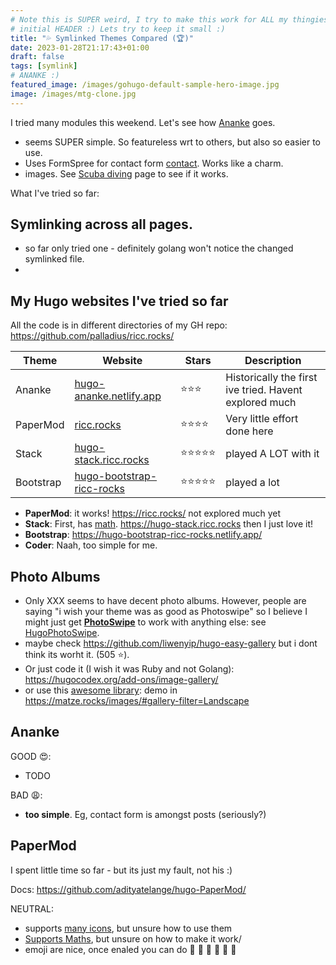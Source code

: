 ```yaml
---
# Note this is SUPER weird, I try to make this work for ALL my thingies so there might be some behavioural clatches in the
# initial HEADER :) Lets try to keep it small :)
title: "💦 Symlinked Themes Compared (🏆)"
date: 2023-01-28T21:17:43+01:00
draft: false
tags: [symlink]
# ANANKE :)
featured_image: /images/gohugo-default-sample-hero-image.jpg
image: /images/mtg-clone.jpg
---
```



I tried many modules this weekend. Let's see how [Ananke](https://github.com/theNewDynamic/gohugo-theme-ananke) goes.

* seems SUPER simple. So featureless wrt to others, but also so easier to use.
* Uses FormSpree for contact form [contact](/posts/contact). Works like a charm.
* images. See [Scuba diving](/posts/first-scuba/) page to see if it works.

What I've tried so far:

## Symlinking across all pages.

* so far only tried one - definitely golang won't notice the changed symlinked file.
*
## My Hugo websites I've tried so far

All the code is in different directories of my GH repo: https://github.com/palladius/ricc.rocks/

| Theme  | Website     | Stars | Description |
| ----------- | ----------- | ------ | ----------- |
| Ananke      | [hugo-ananke.netlify.app](https://hugo-ananke.netlify.app)        | ⭐️⭐️⭐️ | Historically the first ive tried. Havent explored much |
| PaperMod    | [ricc.rocks](https://ricc.rocks/) |⭐️⭐️⭐️⭐️      | Very little effort done here |
| Stack       | [hugo-stack.ricc.rocks](https://hugo-stack.ricc.rocks) |⭐️⭐️⭐️⭐️⭐️ | played A LOT with it |
| Bootstrap   | [hugo-bootstrap-ricc-rocks](https://hugo-bootstrap-ricc-rocks.netlify.app/) | ⭐️⭐️⭐️⭐️⭐️ | played a lot |


* **PaperMod**: it works! https://ricc.rocks/ not explored much yet
* **Stack**: First, has [math](https://dev.stack.jimmycai.com/p/math-typesetting/). https://hugo-stack.ricc.rocks  then I just love it!
* **Bootstrap**: https://hugo-bootstrap-ricc-rocks.netlify.app/
* **Coder**: Naah, too simple for me.

## Photo Albums

* Only XXX seems to have decent photo albums. However, people are saying "i wish your theme was as good as Photoswipe" so I believe I might just get [**PhotoSwipe**](https://photoswipe.com/) to work with anything else: see [HugoPhotoSwipe](https://github.com/GjjvdBurg/HugoPhotoSwipe).
* maybe check https://github.com/liwenyip/hugo-easy-gallery but i dont think its worht it. (505 ⭐️).
* Or just code it (I wish it was Ruby and not Golang): https://hugocodex.org/add-ons/image-gallery/
* or use this [awesome library](https://github.com/mfg92/hugo-shortcode-gallery): demo in https://matze.rocks/images/#gallery-filter=Landscape


## Ananke

GOOD 😍:

* TODO

BAD 😩:

* **too simple**. Eg, contact form is amongst posts (seriously?)

## PaperMod

I spent little time so far - but its just my fault, not his :)

Docs: https://github.com/adityatelange/hugo-PaperMod/

NEUTRAL:

* supports [many icons](https://adityatelange.github.io/hugo-PaperMod/posts/papermod/papermod-icons/#social-icons), but unsure how to use them
* [Supports Maths](https://adityatelange.github.io/hugo-PaperMod/posts/math-typesetting/), but unsure on how to make it work/
* emoji are nice, once enaled you can do 🙈 :see_no_evil: 🙉 :hear_no_evil: 🙊 :speak_no_evil:
